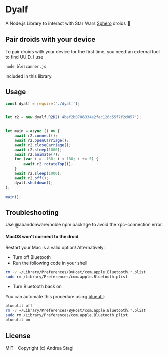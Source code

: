 # Dyalf

A Node.js Library to interact with Star Wars [Sphero](https://www.sphero.com/starwars?utm_source=rss&utm_medium=rss) droids 🤖

## Pair droids with your device

To pair droids with your device for the first time, you need an external tool to find UUID. I use

```sh
node blescanner.js
```

included in this library.

## Usage

```js
const dyalf = require('./dyalf');


let r2 = new dyalf.R2D2('4bef2b0786334e2fac126c55f7f2d057');


let main = async () => {
    await r2.connect();
    await r2.openCarriage();
    await r2.closeCarriage();
    await r2.sleep(1000);
    await r2.animate(7);
    for (var i = -160; i < 180; i += 5) {
        await r2.rotateTop(i);
    }
    await r2.sleep(1000);
    await r2.off();
    dyalf.shutdown();
};

main();
```

## Troubleshooting

Use @abandonware/noble npm package to avoid the xpc-connection error.

#### MacOS won't connect to the droid

Restart your Mac is a valid option! Alternatively:

- Turn off Bluetooth
- Run the following code in your shell

```sh
rm -v ~/Library/Preferences/ByHost/com.apple.Bluetooth.*.plist
sudo rm /Library/Preferences/com.apple.Bluetooth.plist
```

- Turn Bluetooth back on

You can automate this procedure using [blueutil](http://www.frederikseiffert.de/blueutil/):

```sh
blueutil off
rm -v ~/Library/Preferences/ByHost/com.apple.Bluetooth.*.plist
sudo rm /Library/Preferences/com.apple.Bluetooth.plist
blueutil on
```

## License

MIT - Copyright (c) Andrea Stagi
